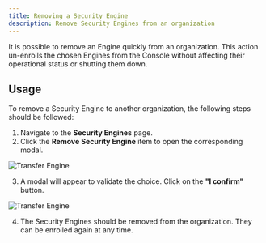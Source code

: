 ```yaml
---
title: Removing a Security Engine
description: Remove Security Engines from an organization
---
```


It is possible to remove an Engine quickly from an organization. This action un-enrolls the chosen Engines from the Console without affecting their operational status or shutting them down.

## Usage

To remove a Security Engine to another organization, the following steps should be followed:

1. Navigate to the **Security Engines** page.
2. Click the **Remove Security Engine** item to open the corresponding modal.

![Transfer Engine](/img/console/security_engines/remove-engine.png)

3. A modal will appear to validate the choice. Click on the **"I confirm"** button.

![Transfer Engine](/img/console/security_engines/remove-engine-modal.png)

4. The Security Engines should be removed from the organization. They can be enrolled again at any time.
